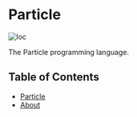 # Particle
![loc](https://img.shields.io/endpoint?url=https://ghloc.vercel.app/api/zanderlewis/php-particle/badge?filter=.php$&label=Lines%20of%20Code%20(PHP)&color=B66BFE)

The Particle programming language.

## Table of Contents
- [Particle](#particle)
 - [About](#about)
